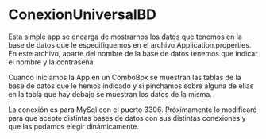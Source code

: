 # ConexionUniversalBD

Esta simple app se encarga de mostrarnos los datos que tenemos en la base de datos que le especifiquemos
en el archivo Application.properties. En este archivo, aparte del nombre de la base de datos
tenemos que indicar el nombre y la contraseña.

Cuando iniciamos la App en un ComboBox se muestran las tablas de la base de datos que le hemos indicado
y si pinchamos sobre alguna de ellas en la tabla que hay debajo se muestran los datos de
la misma.

La conexión es para MySql con el puerto 3306. Próximamente lo modificaré para que acepte distintas
bases de datos con sus distintas conexiones y que las podamos elegir dinámicamente.